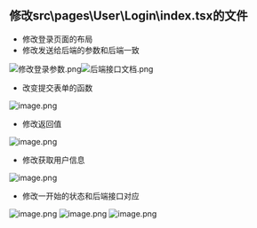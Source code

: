 ## 修改src\pages\User\Login\index.tsx的文件
- 修改登录页面的布局
- 修改发送给后端的参数和后端一致

![修改登录参数.png](https://cdn.nlark.com/yuque/0/2023/png/35762974/1688462287220-affd0456-b936-480e-ad24-9a593f16544f.png#averageHue=%23292c39&clientId=u910befaf-7dda-4&from=ui&id=u08d0b8ab&originHeight=779&originWidth=461&originalType=binary&ratio=1&rotation=0&showTitle=false&size=52048&status=done&style=none&taskId=u3162639b-d612-4321-989d-01e61b1dbec&title=)![后端接口文档.png](https://cdn.nlark.com/yuque/0/2023/png/35762974/1688462382457-23b225bc-bffd-44d2-b3cc-8e6090614283.png#averageHue=%23fefefe&clientId=u910befaf-7dda-4&from=ui&id=ueb49ab3d&originHeight=937&originWidth=1729&originalType=binary&ratio=1&rotation=0&showTitle=false&size=70198&status=done&style=none&taskId=u4def1c70-259e-463f-b116-2cad8a3009a&title=)

- 改变提交表单的函数

![image.png](https://cdn.nlark.com/yuque/0/2023/png/35762974/1688462929061-39d3d31c-21e1-40e4-8bad-7d18f990184e.png#averageHue=%23292c39&clientId=u910befaf-7dda-4&from=paste&height=120&id=u7df66688&originHeight=120&originWidth=676&originalType=binary&ratio=1&rotation=0&showTitle=false&size=15772&status=done&style=none&taskId=u8f2eccb8-5d12-4fb5-ae67-32c786e6d35&title=&width=676)

- 修改返回值

![image.png](https://cdn.nlark.com/yuque/0/2023/png/35762974/1688464019103-fc7165d6-5af1-4fda-ad4d-345b41172351.png#averageHue=%232a2c3a&clientId=u910befaf-7dda-4&from=paste&height=315&id=u9119fde8&originHeight=315&originWidth=578&originalType=binary&ratio=1&rotation=0&showTitle=false&size=30756&status=done&style=none&taskId=u15bcd379-378f-4599-863b-40c777ed97e&title=&width=578)

- 修改获取用户信息

![image.png](https://cdn.nlark.com/yuque/0/2023/png/35762974/1688464096404-111e42bc-0914-492d-b992-acc073a7ccad.png#averageHue=%232d2f42&clientId=u910befaf-7dda-4&from=paste&height=75&id=ucac2f54d&originHeight=75&originWidth=451&originalType=binary&ratio=1&rotation=0&showTitle=false&size=12278&status=done&style=none&taskId=u35855f18-6248-4fea-ad03-010dda130d1&title=&width=451)

- 修改一开始的状态和后端接口对应

![image.png](https://cdn.nlark.com/yuque/0/2023/png/35762974/1688464847001-224d8512-59e6-403e-b297-54658da1bc14.png#averageHue=%23292c3a&clientId=u910befaf-7dda-4&from=paste&height=343&id=ua9638687&originHeight=343&originWidth=495&originalType=binary&ratio=1&rotation=0&showTitle=false&size=27962&status=done&style=none&taskId=u8bf89bc1-53cd-42cd-8cbf-1290fee9159&title=&width=495)
![image.png](https://cdn.nlark.com/yuque/0/2023/png/35762974/1688465714471-731bafc2-056f-4f65-b985-9ce6c334cfb7.png#averageHue=%232a2c3a&clientId=u910befaf-7dda-4&from=paste&height=96&id=u30f0e0a4&originHeight=96&originWidth=487&originalType=binary&ratio=1&rotation=0&showTitle=false&size=8948&status=done&style=none&taskId=u76b0a0a7-adca-42ce-a9f1-89fbd84b9ce&title=&width=487)
![image.png](https://cdn.nlark.com/yuque/0/2023/png/35762974/1688465849335-42b80733-226a-401a-817d-02cbaf36e243.png#averageHue=%23292c3a&clientId=u910befaf-7dda-4&from=paste&height=198&id=u361dfca7&originHeight=198&originWidth=523&originalType=binary&ratio=1&rotation=0&showTitle=false&size=12112&status=done&style=none&taskId=ud299642c-8227-4319-9f40-18e325d73db&title=&width=523)
